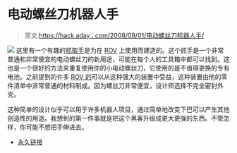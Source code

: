 # 电动螺丝刀机器人手

> 原文:[https://hack aday . com/2008/08/01/电动螺丝刀机器人手/](https://hackaday.com/2008/08/01/electric-screwdriver-robot-hand/)

![](../Images/8f998d9a5fd8a296e5b8f3bc2a706a54.png)
这里有一个有趣的[抓取手](http://aquaticus.info/grabber)是为在 [ROV](http://aquaticus.info/Welcome) 上使用而建造的。这个抓手是一个非常普通和非常便宜的电动螺丝刀的新用途，可能在每个人的工具箱中都可以找到。这也是一个很好的方法来重复使用你的小电动螺丝刀，它使用的是不值得更换的专有电池。之前提到的许多 [ROV 的](http://www.hackaday.com/2005/10/30/underwater-rov/)可以从这种强大的装置中受益，这种装置由他的零件清单中非常普通的材料制成。因为螺丝刀非常便宜，设计师选择不完全密封外壳。

这种简单的设计似乎可以用于许多机器人项目，通过简单地改变下巴可以产生其他创造性的用途。我想到的第一件事就是把这个黑客升级成更大更强的东西。不管怎样，你可能不想把手伸进去。

*   [永久链接](http://aquaticus.info/grabber)